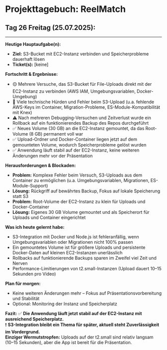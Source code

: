 # Projekttagebuch: ReelMatch

## Tag 26 Freitag (25.07.2025):

---

**Heutige Hauptaufgabe(n):**
*   **Ziel:** S3-Bucket mit EC2-Instanz verbinden und Speicherprobleme dauerhaft lösen
*   **Ticket(s):** [keine]

**Fortschritt & Ergebnisse:**
*   🟡 Mehrere Versuche, das S3-Bucket für File-Uploads direkt mit der EC2-Instanz zu verbinden (AWS IAM, Umgebungsvariablen, Docker-Umgebung)
*   🔴 Viele technische Hürden und Fehler beim S3-Upload (u.a. fehlende AWS-Keys im Container, Migration-Probleme, ES-Module-Kompatibilität mit Knex)
*   ⚠️ Nach mehreren Debugging-Versuchen und Zeitverlust wurde ein Rollback auf ein funktionierendes Backup des Repos durchgeführt
*   ✅ Neues Volume (30 GB) an die EC2-Instanz gemountet, da das Root-Volume (8 GB) permanent voll war
*   ✅ Upload-Ordner und Docker-Container liegen jetzt auf dem gemounteten Volume, wodurch Speicherprobleme gelöst wurden
*   ✅ Anwendung läuft stabil auf der EC2-Instanz, keine weiteren Änderungen mehr vor der Präsentation

**Herausforderungen & Blockaden:**
*   **Problem:** Komplexe Fehler beim Versuch, S3-Uploads aus dem Container zu ermöglichen (u.a. Umgebungsvariablen, Migrationen, ES-Module-Support)
*   **Lösung:** Rückgriff auf bewährtes Backup, Fokus auf lokale Speicherung statt S3
*   **Problem:** Root-Volume der EC2-Instanz zu klein für Uploads und Docker-Container
*   **Lösung:** Eigenes 30 GB Volume gemountet und als Speicherort für Uploads und Container eingerichtet

**Was ich heute gelernt habe:**
*   S3-Integration mit Docker und Node.js ist fehleranfällig, wenn Umgebungsvariablen oder Migrationen nicht 100% passen
*   Ein gemountetes Volume ist für größere Uploads und persistente Docker-Daten auf kleinen EC2-Instanzen unerlässlich
*   Rollbacks auf funktionierende Backups sparen im Zweifel viel Zeit und Nerven
*   Performance-Limitierungen von t2.small-Instanzen (Upload dauert 10–15 Sekunden pro Video)

**Plan für morgen:**
*   Keine weiteren Änderungen mehr – Fokus auf Präsentationsvorbereitung und Stabilität
*   Optional: Monitoring der Instanz und Speicherplatz

**Fazit:**
✅ **Die Anwendung läuft jetzt stabil auf der EC2-Instanz mit ausreichend Speicherplatz.**  
❗️ **S3-Integration bleibt ein Thema für später, aktuell steht Zuverlässigkeit im Vordergrund.**  
**Einziger Wermutstropfen:** Uploads auf der t2.small sind relativ langsam (10–15 Sekunden), aber die App ist bereit für die Präsentation.